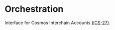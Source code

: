 # Orchestration


Interface for Cosmos Interchain Accounts [(ICS-27)](https://github.com/cosmos/ibc/blob/main/spec/app/ics-027-interchain-accounts/README.md).
